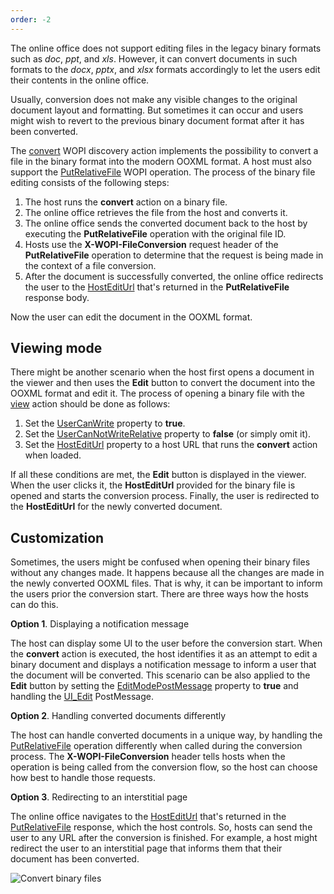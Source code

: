 ```yaml
---
order: -2
---
```


The online office does not support editing files in the legacy binary formats such as *doc*, *ppt*, and *xls*. However, it can convert documents in such formats to the *docx*, *pptx*, and *xlsx* formats accordingly to let the users edit their contents in the online office.

Usually, conversion does not make any visible changes to the original document layout and formatting. But sometimes it can occur and users might wish to revert to the previous binary document format after it has been converted.

The [convert](/editors/wopi/discovery#convert) WOPI discovery action implements the possibility to convert a file in the binary format into the modern OOXML format. A host must also support the [PutRelativeFile](/editors/wopi/restapi/putrelativefile) WOPI operation. The process of the binary file editing consists of the following steps:

1. The host runs the **convert** action on a binary file.
2. The online office retrieves the file from the host and converts it.
3. The online office sends the converted document back to the host by executing the **PutRelativeFile** operation with the original file ID.
4. Hosts use the **X-WOPI-FileConversion** request header of the **PutRelativeFile** operation to determine that the request is being made in the context of a file conversion.
5. After the document is successfully converted, the online office redirects the user to the [HostEditUrl](/editors/wopi/restapi/checkfileinfo#HostEditUrl) that's returned in the **PutRelativeFile** response body.

Now the user can edit the document in the OOXML format.

## Viewing mode

There might be another scenario when the host first opens a document in the viewer and then uses the **Edit** button to convert the document into the OOXML format and edit it. The process of opening a binary file with the [view](/editors/wopi/discovery#view) action should be done as follows:

1. Set the [UserCanWrite](/editors/wopi/restapi/checkfileinfo#UserCanWrite) property to **true**.
2. Set the [UserCanNotWriteRelative](/editors/wopi/restapi/checkfileinfo#UserCanNotWriteRelative) property to **false** (or simply omit it).
3. Set the [HostEditUrl](/editors/wopi/restapi/checkfileinfo#HostEditUrl) property to a host URL that runs the **convert** action when loaded.

If all these conditions are met, the **Edit** button is displayed in the viewer. When the user clicks it, the **HostEditUrl** provided for the binary file is opened and starts the conversion process. Finally, the user is redirected to the **HostEditUrl** for the newly converted document.

## Customization

Sometimes, the users might be confused when opening their binary files without any changes made. It happens because all the changes are made in the newly converted OOXML files. That is why, it can be important to inform the users prior the conversion start. There are three ways how the hosts can do this.

**Option 1**. Displaying a notification message

The host can display some UI to the user before the conversion start. When the **convert** action is executed, the host identifies it as an attempt to edit a binary document and displays a notification message to inform a user that the document will be converted. This scenario can be also applied to the **Edit** button by setting the [EditModePostMessage](/editors/wopi/restapi/checkfileinfo#EditModePostMessage) property to **true** and handling the [UI\_Edit](/editors/wopi/postmessage#UI_Edit) PostMessage.

**Option 2**. Handling converted documents differently

The host can handle converted documents in a unique way, by handling the [PutRelativeFile](/editors/wopi/restapi/putrelativefile) operation differently when called during the conversion process. The **X-WOPI-FileConversion** header tells hosts when the operation is being called from the conversion flow, so the host can choose how best to handle those requests.

**Option 3**. Redirecting to an interstitial page

The online office navigates to the [HostEditUrl](/editors/wopi/restapi/checkfileinfo#HostEditUrl) that's returned in the [PutRelativeFile](/editors/wopi/restapi/putrelativefile) response, which the host controls. So, hosts can send the user to any URL after the conversion is finished. For example, a host might redirect the user to an interstitial page that informs them that their document has been converted.

![Convert binary files](/content/img/editor/convert-binary-files.jpg)
